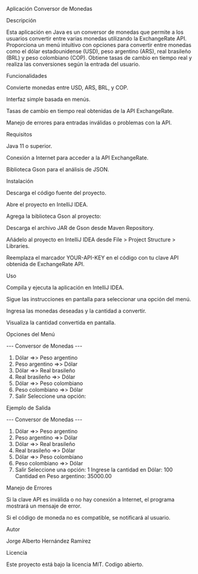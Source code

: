 Aplicación Conversor de Monedas

Descripción

Esta aplicación en Java es un conversor de monedas que permite a los usuarios convertir entre varias monedas utilizando la ExchangeRate API. Proporciona un menú intuitivo con opciones para convertir entre monedas como el dólar estadounidense (USD), peso argentino (ARS), real brasileño (BRL) y peso colombiano (COP). Obtiene tasas de cambio en tiempo real y realiza las conversiones según la entrada del usuario.

Funcionalidades

Convierte monedas entre USD, ARS, BRL, y COP.

Interfaz simple basada en menús.

Tasas de cambio en tiempo real obtenidas de la API ExchangeRate.

Manejo de errores para entradas inválidas o problemas con la API.

Requisitos

Java 11 o superior.

Conexión a Internet para acceder a la API ExchangeRate.

Biblioteca Gson para el análisis de JSON.

Instalación

Descarga el código fuente del proyecto.

Abre el proyecto en IntelliJ IDEA.

Agrega la biblioteca Gson al proyecto:

Descarga el archivo JAR de Gson desde Maven Repository.

Añádelo al proyecto en IntelliJ IDEA desde File > Project Structure > Libraries.

Reemplaza el marcador YOUR-API-KEY en el código con tu clave API obtenida de ExchangeRate API.

Uso

Compila y ejecuta la aplicación en IntelliJ IDEA.

Sigue las instrucciones en pantalla para seleccionar una opción del menú.

Ingresa las monedas deseadas y la cantidad a convertir.

Visualiza la cantidad convertida en pantalla.

Opciones del Menú

--- Conversor de Monedas ---
1. Dólar =>> Peso argentino
2. Peso argentino =>> Dólar
3. Dólar =>> Real brasileño
4. Real brasileño =>> Dólar
5. Dólar =>> Peso colombiano
6. Peso colombiano =>> Dólar
7. Salir
   Seleccione una opción:

Ejemplo de Salida

--- Conversor de Monedas ---
1. Dólar =>> Peso argentino
2. Peso argentino =>> Dólar
3. Dólar =>> Real brasileño
4. Real brasileño =>> Dólar
5. Dólar =>> Peso colombiano
6. Peso colombiano =>> Dólar
7. Salir
   Seleccione una opción: 1
   Ingrese la cantidad en Dólar: 100
   Cantidad en Peso argentino: 35000.00

Manejo de Errores

Si la clave API es inválida o no hay conexión a Internet, el programa mostrará un mensaje de error.

Si el código de moneda no es compatible, se notificará al usuario.

Autor

Jorge Alberto Hernández Ramírez

Licencia

Este proyecto está bajo la licencia MIT. Codigo abierto.

